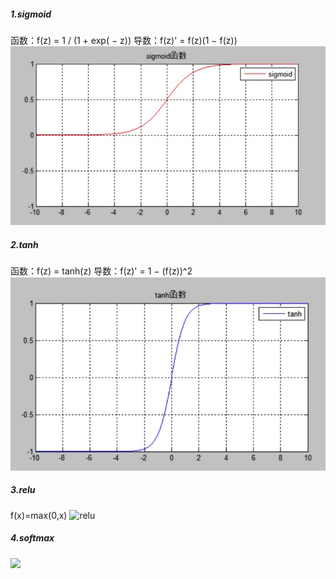##### 1.sigmoid
函数：f(z) = 1 / (1 + exp( − z))
导数：f(z)' = f(z)(1 − f(z))
![sigmoid](/images/sigmoid.png)
##### 2.tanh
函数：f(z) = tanh(z)
导数：f(z)' = 1 − (f(z))^2
![tanh](/images/tanh.png)
##### 3.relu
f(x)=max(0,x)
![relu](/master/images/relu.png)
##### 4.softmax
<img src="http://latex.codecogs.com/gif.latex?/$f(\vec{x})_i ~=~ \frac{e^{x_i}}{\sum^K_{k=1} e^{x_k}}~~~$ for i,...,k"/>